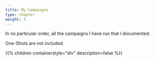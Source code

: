 ```yaml
---
title: My Campaigns
type: chapter
weight: 3
---
```


In no particular order, all the campaigns I have run that I documented.

One-Shots are not included.

{{% children containerstyle="div" description=false %}}
